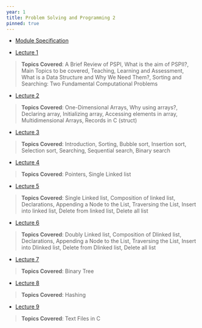```yaml
---
year: 1
title: Problem Solving and Programming 2
pinned: true
---
```

- [Module Specification](https://drive.google.com/file/d/1I0iVLSlRusUEDOzCDttM1f37SEqCx_RQ/view?usp=sharing)

- [Lecture 1](https://docs.google.com/presentation/d/1kSLGp6bGIhzQXGSNLJO1sQ0yudRADi4v/edit?usp=sharing&ouid=101382768549110578022&rtpof=true&sd=true)
> **Topics Covered**: A Brief Review of PSPI, What is the aim of PSPII?, Main Topics to be covered, Teaching, Learning and Assessment, What is a Data Structure and Why We Need Them?, Sorting and Searching: Two Fundamental Computational Problems

- [Lecture 2](https://docs.google.com/presentation/d/1Cb5dGTWqvqlAF6zNF5EdYBD8i8HrJ6JJ/edit?usp=sharing&ouid=101382768549110578022&rtpof=true&sd=true)
> **Topics Covered**: One-Dimensional Arrays, Why using arrays?, Declaring array, Initializing array, Accessing elements in array, Multidimensional Arrays, Records in C (struct)

- [Lecture 3](https://docs.google.com/presentation/d/1k9w83PmLHl3m3BuDICBJ39rzSFCA2Ky8/edit?usp=sharing&ouid=101382768549110578022&rtpof=true&sd=true)
> **Topics Covered**: Introduction, Sorting, Bubble sort, Insertion sort, Selection sort, Searching, Sequential search, Binary search

- [Lecture 4](https://docs.google.com/presentation/d/1cPOmgAWvk0WXnOhwrzmDyU4hGjTzVara/edit?usp=sharing&ouid=101382768549110578022&rtpof=true&sd=true)
> **Topics Covered**: Pointers, Single Linked list

- [Lecture 5](https://docs.google.com/presentation/d/1IrNxPdxabf288WazcwaZgDBDec20Ww_w/edit?usp=sharing&ouid=101382768549110578022&rtpof=true&sd=true)
> **Topics Covered**: Single Linked list, Composition of linked list, Declarations, Appending a Node to the List, Traversing the List, Insert into linked list, Delete from linked list, Delete all list

- [Lecture 6](https://docs.google.com/presentation/d/1JDDIrsn70yAE59BRiEdY2LUdaRsOAbfc/edit?usp=sharing&ouid=101382768549110578022&rtpof=true&sd=true)
> **Topics Covered**: Doubly Linked list, Composition of Dlinked list, Declarations, Appending a Node to the List, Traversing the List, Insert into Dlinked list, Delete from Dlinked list, Delete all list

- [Lecture 7](https://docs.google.com/presentation/d/1iFsXPGgWwUmPJy0IQzpOIWtHzHFQGKRv/edit?usp=sharing&ouid=101382768549110578022&rtpof=true&sd=true)
> **Topics Covered**: Binary Tree

- [Lecture 8](https://docs.google.com/presentation/d/18KSsenG1eOnckuywrzVci8IOx2HRQnFG/edit?usp=sharing&ouid=101382768549110578022&rtpof=true&sd=true)
> **Topics Covered**: Hashing

- [Lecture 9](https://docs.google.com/presentation/d/1akBfTb-5R7AhvyyxF9BiQsX25JWRg9_S/edit?usp=sharing&ouid=101382768549110578022&rtpof=true&sd=true)
> **Topics Covered**: Text Files in C

